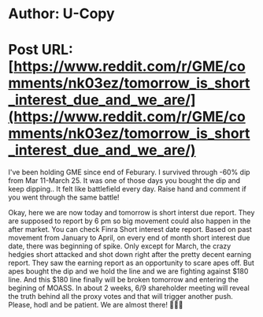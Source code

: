 # Author: U-Copy
# Post URL: [https://www.reddit.com/r/GME/comments/nk03ez/tomorrow_is_short_interest_due_and_we_are/](https://www.reddit.com/r/GME/comments/nk03ez/tomorrow_is_short_interest_due_and_we_are/)


I've been holding GME since end of Feburary. I survived through -60% dip  from Mar 11-March 25. It was one of those days you bought the dip and keep dipping.. It felt like battlefield every day. Raise hand and comment if you went through the same battle! 

Okay, here we are now today and  tomorrow is short interst due report. They are supposed to report by 6 pm so big movement could also happen in the after market. You can check Finra Short interest date report. Based on past movement from January to April, on every end of month short interest due date, there was beginning of spike. Only except for March, the crazy hedgies short attacked and shot down right after the pretty decent earning report. They saw the earning report as an opportunity to scare apes off. But apes bought the dip and we hold the line and we are fighting against $180 line. And this $180 line finally will be broken tomorrow and entering the begining of MOASS. In about 2 weeks, 6/9 shareholder meeting will reveal the truth behind all the proxy votes and that will trigger another push. Please, hodl and be patient. We are almost there! 🙌🚀💎